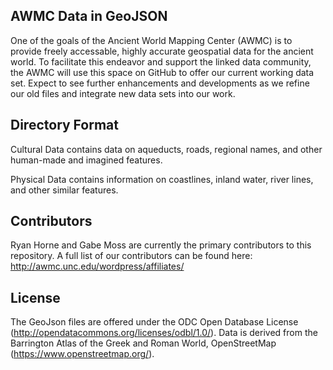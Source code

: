 ## AWMC Data in GeoJSON
 
One of the goals of the Ancient World Mapping Center (AWMC) is to provide freely accessable, highly accurate geospatial data for the ancient world. To facilitate this endeavor and support the linked data community, the AWMC will use this space on GitHub to offer our current working data set. Expect to see further enhancements and developments as we refine our old files and integrate new data sets into our work. 

## Directory Format

Cultural Data contains data on aqueducts, roads, regional names, and other human-made and imagined features.

Physical Data contains information on coastlines, inland water, river lines, and other similar features.


## Contributors

Ryan Horne and Gabe Moss are currently the primary contributors to this repository. A full list of our contributors can be found here: http://awmc.unc.edu/wordpress/affiliates/

## License

The GeoJson files are offered under the ODC Open Database License (http://opendatacommons.org/licenses/odbl/1.0/). Data is derived from the Barrington Atlas of the Greek and Roman World, OpenStreetMap (https://www.openstreetmap.org/).